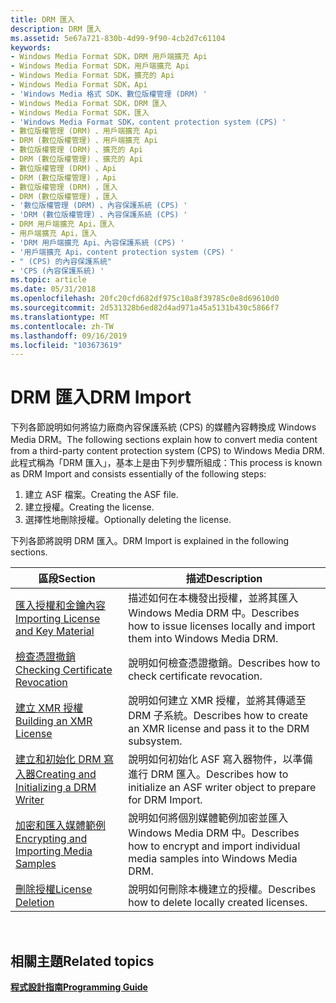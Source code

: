 ```yaml
---
title: DRM 匯入
description: DRM 匯入
ms.assetid: 5e67a721-830b-4d99-9f90-4cb2d7c61104
keywords:
- Windows Media Format SDK，DRM 用戶端擴充 Api
- Windows Media Format SDK，用戶端擴充 Api
- Windows Media Format SDK，擴充的 Api
- Windows Media Format SDK，Api
- 'Windows Media 格式 SDK、數位版權管理 (DRM) '
- Windows Media Format SDK，DRM 匯入
- Windows Media Format SDK，匯入
- 'Windows Media Format SDK，content protection system (CPS) '
- 數位版權管理 (DRM) 、用戶端擴充 Api
- DRM (數位版權管理) 、用戶端擴充 Api
- 數位版權管理 (DRM) 、擴充的 Api
- DRM (數位版權管理) 、擴充的 Api
- 數位版權管理 (DRM) 、Api
- DRM (數位版權管理) ，Api
- 數位版權管理 (DRM) ，匯入
- DRM (數位版權管理) ，匯入
- '數位版權管理 (DRM) 、內容保護系統 (CPS) '
- 'DRM (數位版權管理) 、內容保護系統 (CPS) '
- DRM 用戶端擴充 Api，匯入
- 用戶端擴充 Api，匯入
- 'DRM 用戶端擴充 Api、內容保護系統 (CPS) '
- '用戶端擴充 Api，content protection system (CPS) '
- " (CPS) 的內容保護系統"
- 'CPS (內容保護系統) '
ms.topic: article
ms.date: 05/31/2018
ms.openlocfilehash: 20fc20cfd682df975c10a8f39785c0e8d69610d0
ms.sourcegitcommit: 2d531328b6ed82d4ad971a45a5131b430c5866f7
ms.translationtype: MT
ms.contentlocale: zh-TW
ms.lasthandoff: 09/16/2019
ms.locfileid: "103673619"
---
```

# <a name="drm-import"></a><span data-ttu-id="d4dbf-127">DRM 匯入</span><span class="sxs-lookup"><span data-stu-id="d4dbf-127">DRM Import</span></span>

<span data-ttu-id="d4dbf-128">下列各節說明如何將協力廠商內容保護系統 (CPS) 的媒體內容轉換成 Windows Media DRM。</span><span class="sxs-lookup"><span data-stu-id="d4dbf-128">The following sections explain how to convert media content from a third-party content protection system (CPS) to Windows Media DRM.</span></span> <span data-ttu-id="d4dbf-129">此程式稱為「DRM 匯入」，基本上是由下列步驟所組成：</span><span class="sxs-lookup"><span data-stu-id="d4dbf-129">This process is known as DRM Import and consists essentially of the following steps:</span></span>

1.  <span data-ttu-id="d4dbf-130">建立 ASF 檔案。</span><span class="sxs-lookup"><span data-stu-id="d4dbf-130">Creating the ASF file.</span></span>
2.  <span data-ttu-id="d4dbf-131">建立授權。</span><span class="sxs-lookup"><span data-stu-id="d4dbf-131">Creating the license.</span></span>
3.  <span data-ttu-id="d4dbf-132">選擇性地刪除授權。</span><span class="sxs-lookup"><span data-stu-id="d4dbf-132">Optionally deleting the license.</span></span>

<span data-ttu-id="d4dbf-133">下列各節將說明 DRM 匯入。</span><span class="sxs-lookup"><span data-stu-id="d4dbf-133">DRM Import is explained in the following sections.</span></span>



| <span data-ttu-id="d4dbf-134">區段</span><span class="sxs-lookup"><span data-stu-id="d4dbf-134">Section</span></span>                                                                              | <span data-ttu-id="d4dbf-135">描述</span><span class="sxs-lookup"><span data-stu-id="d4dbf-135">Description</span></span>                                                                          |
|--------------------------------------------------------------------------------------|--------------------------------------------------------------------------------------|
| [<span data-ttu-id="d4dbf-136">匯入授權和金鑰內容</span><span class="sxs-lookup"><span data-stu-id="d4dbf-136">Importing License and Key Material</span></span>](importing-license-and-key-material.md)         | <span data-ttu-id="d4dbf-137">描述如何在本機發出授權，並將其匯入 Windows Media DRM 中。</span><span class="sxs-lookup"><span data-stu-id="d4dbf-137">Describes how to issue licenses locally and import them into Windows Media DRM.</span></span>      |
| [<span data-ttu-id="d4dbf-138">檢查憑證撤銷</span><span class="sxs-lookup"><span data-stu-id="d4dbf-138">Checking Certificate Revocation</span></span>](checking-certificate-revocation.md)               | <span data-ttu-id="d4dbf-139">說明如何檢查憑證撤銷。</span><span class="sxs-lookup"><span data-stu-id="d4dbf-139">Describes how to check certificate revocation.</span></span>                                       |
| [<span data-ttu-id="d4dbf-140">建立 XMR 授權</span><span class="sxs-lookup"><span data-stu-id="d4dbf-140">Building an XMR License</span></span>](building-an-xmr-license.md)                               | <span data-ttu-id="d4dbf-141">說明如何建立 XMR 授權，並將其傳遞至 DRM 子系統。</span><span class="sxs-lookup"><span data-stu-id="d4dbf-141">Describes how to create an XMR license and pass it to the DRM subsystem.</span></span>             |
| [<span data-ttu-id="d4dbf-142">建立和初始化 DRM 寫入器</span><span class="sxs-lookup"><span data-stu-id="d4dbf-142">Creating and Initializing a DRM Writer</span></span>](creating-and-initializing-a-drm-writer.md) | <span data-ttu-id="d4dbf-143">說明如何初始化 ASF 寫入器物件，以準備進行 DRM 匯入。</span><span class="sxs-lookup"><span data-stu-id="d4dbf-143">Describes how to initialize an ASF writer object to prepare for DRM Import.</span></span>          |
| [<span data-ttu-id="d4dbf-144">加密和匯入媒體範例</span><span class="sxs-lookup"><span data-stu-id="d4dbf-144">Encrypting and Importing Media Samples</span></span>](encrypting-and-importing-media-samples.md) | <span data-ttu-id="d4dbf-145">說明如何將個別媒體範例加密並匯入 Windows Media DRM 中。</span><span class="sxs-lookup"><span data-stu-id="d4dbf-145">Describes how to encrypt and import individual media samples into Windows Media DRM.</span></span> |
| [<span data-ttu-id="d4dbf-146">刪除授權</span><span class="sxs-lookup"><span data-stu-id="d4dbf-146">License Deletion</span></span>](license-deletion.md)                                             | <span data-ttu-id="d4dbf-147">說明如何刪除本機建立的授權。</span><span class="sxs-lookup"><span data-stu-id="d4dbf-147">Describes how to delete locally created licenses.</span></span>                                    |



 

## <a name="related-topics"></a><span data-ttu-id="d4dbf-148">相關主題</span><span class="sxs-lookup"><span data-stu-id="d4dbf-148">Related topics</span></span>

<dl> <dt>

[<span data-ttu-id="d4dbf-149">**程式設計指南**</span><span class="sxs-lookup"><span data-stu-id="d4dbf-149">**Programming Guide**</span></span>](drm-programming-guide.md)
</dt> </dl>

 

 




